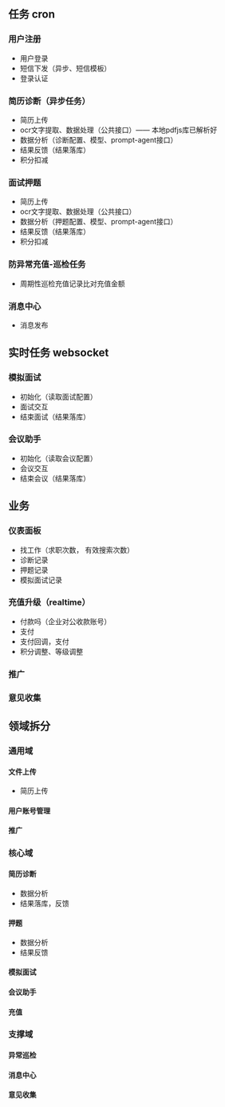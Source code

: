 ## 任务 cron
### 用户注册
- 用户登录
- 短信下发（异步、短信模板）
- 登录认证

### 简历诊断（异步任务）
- 简历上传
- ocr文字提取、数据处理（公共接口）—— 本地pdfjs库已解析好
- 数据分析（诊断配置、模型、prompt-agent接口）
- 结果反馈（结果落库）
- 积分扣减

### 面试押题
- 简历上传
- ocr文字提取、数据处理（公共接口）
- 数据分析（押题配置、模型、prompt-agent接口）
- 结果反馈（结果落库）
- 积分扣减

### 防异常充值-巡检任务
- 周期性巡检充值记录比对充值金额

### 消息中心
- 消息发布

## 实时任务 websocket
### 模拟面试
- 初始化（读取面试配置）
- 面试交互
- 结束面试（结果落库）

### 会议助手
- 初始化（读取会议配置）
- 会议交互
- 结束会议（结果落库）

## 业务
### 仪表面板
- 找工作（求职次数， 有效搜索次数）
- 诊断记录
- 押题记录
- 模拟面试记录

### 充值升级（realtime）
- 付款吗（企业对公收款账号）
- 支付
- 支付回调，支付
- 积分调整、等级调整

### 推广

### 意见收集


## 领域拆分

### 通用域
#### 文件上传
+ 简历上传

#### 用户账号管理

#### 推广

### 核心域
#### 简历诊断
+ 数据分析
+ 结果落库，反馈

#### 押题
+ 数据分析
+ 结果反馈

#### 模拟面试

#### 会议助手

#### 充值

### 支撑域
#### 异常巡检

#### 消息中心

#### 意见收集
